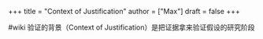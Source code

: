 +++
title = "Context of Justification"
author = ["Max"]
draft = false
+++

\#wiki
验证的背景（Context of Justification）是把证据拿来验证假设的研究阶段
